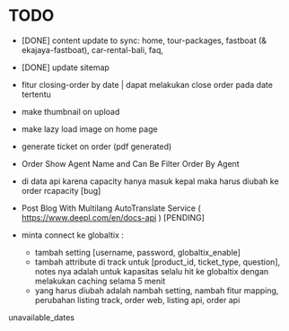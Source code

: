 # TODO

- [DONE] content update to sync: home, tour-packages, fastboat (& ekajaya-fastboat), car-rental-bali, faq,
- [DONE] update sitemap
- fitur closing-order by date | dapat melakukan close order pada date tertentu
- make thumbnail on upload
- make lazy load image on home page
- generate ticket on order (pdf generated)
- Order Show Agent Name and Can Be Filter Order By Agent
- di data api karena capacity hanya masuk kepal maka harus diubah ke order rcapacity [bug]
- Post Blog With Multilang AutoTranslate Service ( <https://www.deepl.com/en/docs-api> ) [PENDING]

- minta connect ke globaltix :
  - tambah setting [username, password, globaltix_enable]
  - tambah attribute di track untuk [product_id, ticket_type, question], notes nya adalah untuk kapasitas selalu hit ke globaltix dengan melakukan caching selama 5 menit
  - yang harus diubah adalah nambah setting, nambah fitur mapping, perubahan listing track, order web, listing api, order api

unavailable_dates
